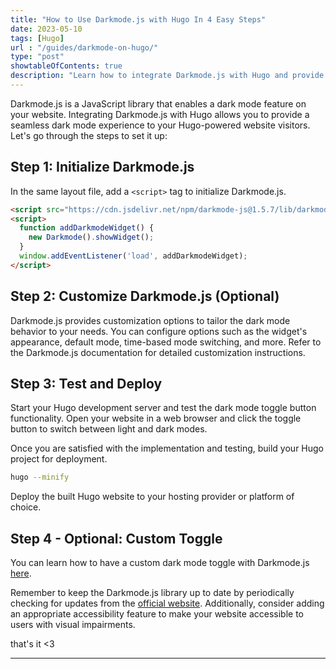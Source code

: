 ```yaml
---
title: "How to Use Darkmode.js with Hugo In 4 Easy Steps"
date: 2023-05-10
tags: [Hugo]
url : "/guides/darkmode-on-hugo/"
type: "post"
showtableOfContents: true
description: "Learn how to integrate Darkmode.js with Hugo and provide a seamless dark mode experience on your website. Enhance user experience with a simple toggle button"
---
```


Darkmode.js is a JavaScript library that enables a dark mode feature on your website. Integrating Darkmode.js with Hugo allows you to provide a seamless dark mode experience to your Hugo-powered website visitors. Let's go through the steps to set it up:

## Step 1: Initialize Darkmode.js
In the same layout file, add a ```<script>``` tag to initialize Darkmode.js.
```html
<script src="https://cdn.jsdelivr.net/npm/darkmode-js@1.5.7/lib/darkmode-js.min.js"></script>
<script>
  function addDarkmodeWidget() {
    new Darkmode().showWidget();
  }
  window.addEventListener('load', addDarkmodeWidget);
</script>
```

## Step 2: Customize Darkmode.js (Optional)
Darkmode.js provides customization options to tailor the dark mode behavior to your needs. You can configure options such as the widget's appearance, default mode, time-based mode switching, and more. Refer to the Darkmode.js documentation for detailed customization instructions.

## Step 3: Test and Deploy
Start your Hugo development server and test the dark mode toggle button functionality. Open your website in a web browser and click the toggle button to switch between light and dark modes.

Once you are satisfied with the implementation and testing, build your Hugo project for deployment.

```bash
hugo --minify
```
Deploy the built Hugo website to your hosting provider or platform of choice.

## Step 4 - Optional: Custom Toggle
You can learn how to have a custom dark mode toggle with Darkmode.js [here](/guides/custom-toggle-darkmode/).

Remember to keep the Darkmode.js library up to date by periodically checking for updates from the [official website](https://darkmodejs.learn.uno/). Additionally, consider adding an appropriate accessibility feature to make your website accessible to users with visual impairments.

that's it <3

----

  